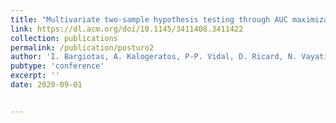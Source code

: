 ```yaml
---
title: "Multivariate two-sample hypothesis testing through AUC maximization for biomedical applications"
link: https://dl.acm.org/doi/10.1145/3411408.3411422
collection: publications
permalink: /publication/posturo2
author: 'I. Bargiotas, A. Kalogeratos, P-P. Vidal, D. Ricard, N. Vayatis, M. L.'
pubtype: 'conference'
excerpt: ''
date: 2020-09-01


---
```

